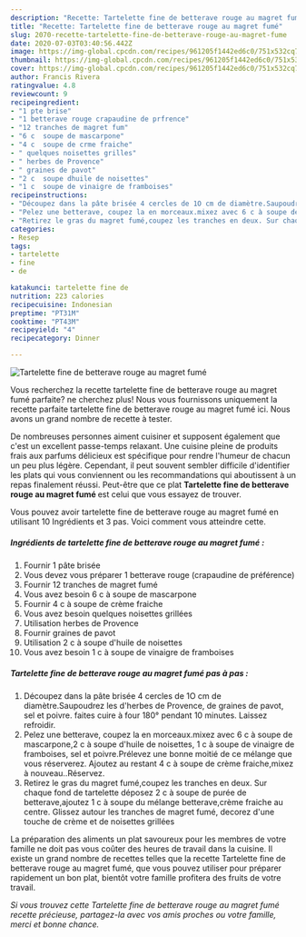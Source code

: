 ```yaml
---
description: "Recette: Tartelette fine de betterave rouge au magret fumé"
title: "Recette: Tartelette fine de betterave rouge au magret fumé"
slug: 2070-recette-tartelette-fine-de-betterave-rouge-au-magret-fume
date: 2020-07-03T03:40:56.442Z
image: https://img-global.cpcdn.com/recipes/961205f1442ed6c0/751x532cq70/tartelette-fine-de-betterave-rouge-au-magret-fume-photo-principale-de-la-recette.jpg
thumbnail: https://img-global.cpcdn.com/recipes/961205f1442ed6c0/751x532cq70/tartelette-fine-de-betterave-rouge-au-magret-fume-photo-principale-de-la-recette.jpg
cover: https://img-global.cpcdn.com/recipes/961205f1442ed6c0/751x532cq70/tartelette-fine-de-betterave-rouge-au-magret-fume-photo-principale-de-la-recette.jpg
author: Francis Rivera
ratingvalue: 4.8
reviewcount: 9
recipeingredient:
- "1 pte brise"
- "1 betterave rouge crapaudine de prfrence"
- "12 tranches de magret fum"
- "6 c  soupe de mascarpone"
- "4 c  soupe de crme fraiche"
- " quelques noisettes grilles"
- " herbes de Provence"
- " graines de pavot"
- "2 c  soupe dhuile de noisettes"
- "1 c  soupe de vinaigre de framboises"
recipeinstructions:
- "Découpez dans la pâte brisée 4 cercles de 1O cm de diamètre.Saupoudrez les d&#39;herbes de Provence, de graines de pavot, sel et poivre. faites cuire à four 180° pendant 10 minutes. Laissez refroidir."
- "Pelez une betterave, coupez la en morceaux.mixez avec 6 c à soupe de mascarpone,2 c à soupe d&#39;huile de noisettes, 1 c à soupe de vinaigre de framboises, sel et poivre.Prélevez une bonne moitié de ce mélange que vous réserverez. Ajoutez au restant 4 c à soupe de crème fraiche,mixez à nouveau..Réservez."
- "Retirez le gras du magret fumé,coupez les tranches en deux. Sur chaque fond de tartelette déposez 2 c à soupe de purée de betterave,ajoutez 1 c à soupe du mélange betterave,crème fraiche au centre. Glissez autour les tranches de magret fumé, decorez d&#39;une touche de crème et de noisettes grillées"
categories:
- Resep
tags:
- tartelette
- fine
- de

katakunci: tartelette fine de 
nutrition: 223 calories
recipecuisine: Indonesian
preptime: "PT31M"
cooktime: "PT43M"
recipeyield: "4"
recipecategory: Dinner

---
```



![Tartelette fine de betterave rouge au magret fumé](https://img-global.cpcdn.com/recipes/961205f1442ed6c0/751x532cq70/tartelette-fine-de-betterave-rouge-au-magret-fume-photo-principale-de-la-recette.jpg)

Vous recherchez la recette tartelette fine de betterave rouge au magret fumé parfaite? ne cherchez plus! Nous vous fournissons uniquement la recette parfaite tartelette fine de betterave rouge au magret fumé ici. Nous avons un grand nombre de recette à tester.

De nombreuses personnes aiment cuisiner et supposent également que c'est un excellent passe-temps relaxant. Une cuisine pleine de produits frais aux parfums délicieux est spécifique pour rendre l'humeur de chacun un peu plus légère. Cependant, il peut souvent sembler difficile d'identifier les plats qui vous conviennent ou les recommandations qui aboutissent à un repas finalement réussi. Peut-être que ce plat <strong> Tartelette fine de betterave rouge au magret fumé </strong> est celui que vous essayez de trouver.

<!--inarticleads1-->

Vous pouvez avoir tartelette fine de betterave rouge au magret fumé en utilisant 10 Ingrédients et 3 pas. Voici comment vous atteindre cette.

##### Ingrédients de tartelette fine de betterave rouge au magret fumé :

1. Fournir 1 pâte brisée
1. Vous devez vous préparer 1 betterave rouge (crapaudine de préférence)
1. Fournir 12 tranches de magret fumé
1. Vous avez besoin 6 c à soupe de mascarpone
1. Fournir 4 c à soupe de crème fraiche
1. Vous avez besoin  quelques noisettes grillées
1. Utilisation  herbes de Provence
1. Fournir  graines de pavot
1. Utilisation 2 c à soupe d&#39;huile de noisettes
1. Vous avez besoin 1 c à soupe de vinaigre de framboises




<!--inarticleads2-->

##### Tartelette fine de betterave rouge au magret fumé pas à pas :

1. Découpez dans la pâte brisée 4 cercles de 1O cm de diamètre.Saupoudrez les d&#39;herbes de Provence, de graines de pavot, sel et poivre. faites cuire à four 180° pendant 10 minutes. Laissez refroidir.
1. Pelez une betterave, coupez la en morceaux.mixez avec 6 c à soupe de mascarpone,2 c à soupe d&#39;huile de noisettes, 1 c à soupe de vinaigre de framboises, sel et poivre.Prélevez une bonne moitié de ce mélange que vous réserverez. Ajoutez au restant 4 c à soupe de crème fraiche,mixez à nouveau..Réservez.
1. Retirez le gras du magret fumé,coupez les tranches en deux. Sur chaque fond de tartelette déposez 2 c à soupe de purée de betterave,ajoutez 1 c à soupe du mélange betterave,crème fraiche au centre. Glissez autour les tranches de magret fumé, decorez d&#39;une touche de crème et de noisettes grillées




<!--inarticleads1-->

<p>
La préparation des aliments un plat savoureux pour les membres de votre famille ne doit pas vous coûter des heures de travail dans la cuisine. Il existe un grand nombre de recettes telles que la recette Tartelette fine de betterave rouge au magret fumé, que vous pouvez utiliser pour préparer rapidement un bon plat, bientôt votre famille profitera des fruits de votre travail.
</p>

<p>
<i>Si vous trouvez cette Tartelette fine de betterave rouge au magret fumé recette précieuse, partagez-la avec vos amis proches ou votre famille, merci et bonne chance.</i>
</p>
